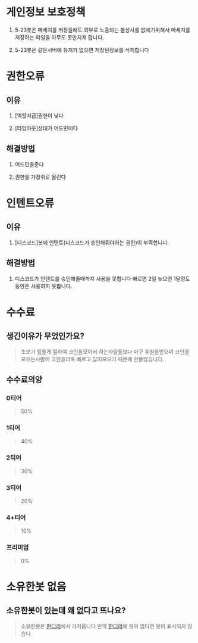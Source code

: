 # 게인정보 보호정책

1. 5-23봇은 메세지를 저장을해도 외부로 노출되는 불상사를 없에기위해서 메세지를 저장하는 파일을 아무도 못만지게 합니다.

2. 5-23봇은 같은서버에 유저가 없으면 저장된정보를 삭제합니다

# 권한오류

## 이유

1. [역할지급]권한이 낮다

2. [타임아웃]상대가 어드민이다

## 해결방법

1. 어드민을준다

2. 권한을 가장위로 올린다

# 인텐트오류

## 이유

1. [디스코드]봇에 인텐트(디스코드가 승인해줘야하는 권한)이 부족합니다.

## 해결방법

1. 디스코드가 인텐트를 승인해줄때까지 사용을 못합니다 빠르면 2일 늦으면 1달정도동안은 사용하지 못합니다.

# 수수료

## 생긴이유가 무었인가요?

> 초보가 힘들게 일하여 코인을모아서 하는사람들보다  마구 후원을받으며 코인을모으는사람이 코인을더욱 빠르고 많이모으기 때문에 만들었습니다.

## 수수료의양

### 0티어

> 50%

### 1티어

> 40%

### 2티어

> 30%

### 3티어

> 20%

### 4+티어

> 10%

### 프리미엄

> 0%

# 소유한봇 없음

## 소유한봇이 있는데 왜 없다고 뜨나요?

> 소유한봇은 [한디리](https://koreanbots.dev)에서 가저옵니다 만약 [한디리](https://koreanbots.dev)에 봇이 없다면 봇이 표시되지 않습니
